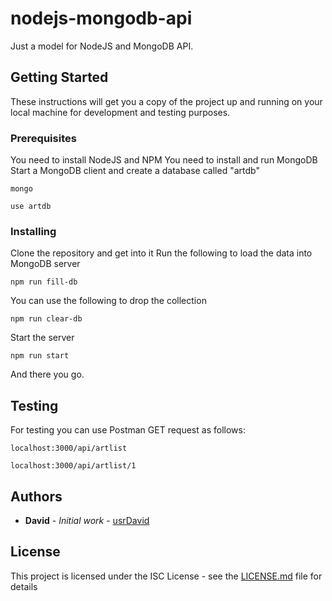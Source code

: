 # nodejs-mongodb-api

Just a model for NodeJS and MongoDB API.

## Getting Started

These instructions will get you a copy of the project up and running on your local machine for development and testing purposes.

### Prerequisites

You need to install NodeJS and NPM
You need to install and run MongoDB
Start a MongoDB client and create a database called "artdb"

```
mongo
```

```
use artdb
```

### Installing

Clone the repository and get into it
Run the following to load the data into MongoDB server

```
npm run fill-db
```

You can use the following to drop the collection

```
npm run clear-db
```

Start the server

```
npm run start
```

And there you go.

## Testing

For testing you can use Postman GET request as follows:

```
localhost:3000/api/artlist
```

```
localhost:3000/api/artlist/1
```

## Authors

* **David** - *Initial work* - [usrDavid](http://www.usrdavid.com)

## License

This project is licensed under the ISC License - see the [LICENSE.md](LICENSE.md) file for details
